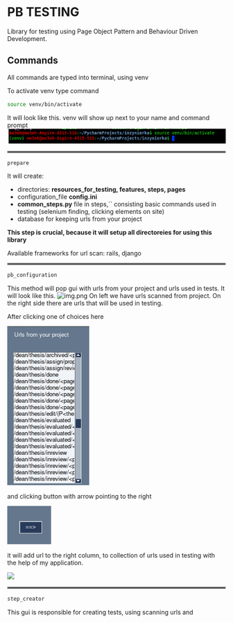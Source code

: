 # PB TESTING
Library for testing using Page Object Pattern and Behaviour Driven Development.

## Commands
All commands are typed into terminal, using venv

To activate venv type command
```bash
source venv/bin/activate
```
It will look like this. venv will show up next to your name
and command prompt
![img_5.png](wip_files_for_readme/img_5.png)
<hr style="border:2px solid gray"/>

```bash
prepare
```

It will create:
- directories: __resources_for_testing, features, steps, pages__
- configuration_file __config.ini__
- __common_steps.py__ file in steps,`` consisting basic commands used in testing
(selenium finding, clicking elements on site)
- database for keeping urls from your project

__This step is crucial, because it will setup all directoreies for using this library__

Available frameworks for url scan: rails, django
<hr style="border:2px solid gray"/>

```bash
pb_configuration
```

This method will pop gui with urls from your project and urls used in tests.
It will look like this.
![img.png](https://raw.githubusercontent.com/me3eh/PB_Testing/production/hosting_for_images/wip_files_for_readme/how_pb_configuration_looks.png)
On left we have urls scanned from project.
On the right side there are urls that will be used in testing.

After clicking one of choices here

![img_3.png](wip_files_for_readme/img_3.png)

and clicking button with arrow pointing to the right

![img_4.png](wip_files_for_readme/img_4.png)

it will add url to the right column, to collection of urls used in testing with the help of my application.


![](https://raw.githubusercontent.com/me3eh/PB_Testing/production/hosting_for_images/wip_files_for_readme/how_app_works.gif)
<hr style="border:2px solid gray"/>

```bash
step_creator
```
This gui is responsible for creating tests, using scanning urls and 
